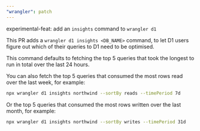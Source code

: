 ```yaml
---
"wrangler": patch
---
```


experimental-feat: add an `insights` command to `wrangler d1`

This PR adds a `wrangler d1 insights <DB_NAME>` command, to let D1 users figure out which of their queries to D1 need to be optimised.

This command defaults to fetching the top 5 queries that took the longest to run in total over the last 24 hours.

You can also fetch the top 5 queries that consumed the most rows read over the last week, for example:

```bash
npx wrangler d1 insights northwind --sortBy reads --timePeriod 7d
```

Or the top 5 queries that consumed the most rows written over the last month, for example:

```bash
npx wrangler d1 insights northwind --sortBy writes --timePeriod 31d
```
